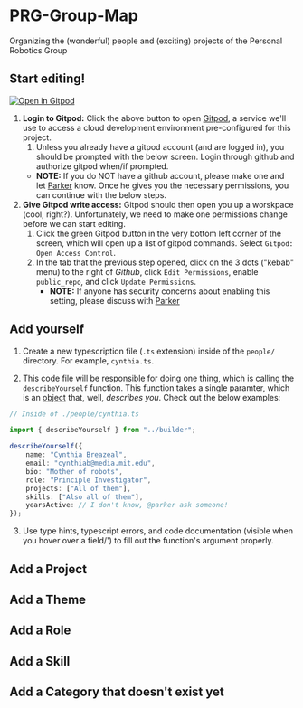 # PRG-Group-Map
Organizing the (wonderful) people and (exciting) projects of the Personal Robotics Group

## Start editing!

[![Open in Gitpod](https://gitpod.io/button/open-in-gitpod.svg)](https://gitpod.io/#https://github.com/mitmedialab/PRG-Group-Map)

1. **Login to Gitpod:** Click the above button to open [Gitpod](https://www.gitpod.io/), a service we'll use to access a cloud development environment pre-configured for this project.
    1. Unless you already have a gitpod account (and are logged in), you should be prompted with the below screen. Login through github and authorize gitpod when/if prompted.
    - **NOTE:** If you do NOT have a github account, please make one and let [Parker](https://github.com/pmalacho-mit) know. Once he gives you the necessary permissions, you can continue with the below steps. 
2. **Give Gitpod write access:** Gitpod should then open you up a worskpace (cool, right?). Unfortunately, we need to make one permissions change before we can start editing.
    1. Click the green Gitpod button in the very bottom left corner of the screen, which will open up a list of gitpod commands. Select `Gitpod: Open Access Control`.
    2. In the tab that the previous step opened, click on the 3 dots ("kebab" menu) to the right of _Github_, click `Edit Permissions`, enable `public_repo`, and click `Update Permissions`.
        - **NOTE:** If anyone has security concerns about enabling this setting, please discuss with [Parker](https://github.com/pmalacho-mit)

## Add yourself

1. Create a new typescription file (`.ts` extension) inside of the `people/` directory. For example, `cynthia.ts`.

2. This code file will be responsible for doing one thing, which is calling the `describeYourself` function. This function takes a single paramter, which is an [object](https://www.w3schools.com/js/js_objects.asp) that, well, *describes you*. Check out the below examples:

```ts
// Inside of ./people/cynthia.ts

import { describeYourself } from "../builder";

describeYourself({
    name: "Cynthia Breazeal",
    email: "cynthiab@media.mit.edu",
    bio: "Mother of robots",
    role: "Principle Investigator",
    projects: ["All of them"],
    skills: ["Also all of them"],
    yearsActive: // I don't know, @parker ask someone!
});
```

3. Use type hints, typescript errors, and code documentation (visible when you hover over a field/') to fill out the function's argument properly. 

## Add a Project

## Add a Theme

## Add a Role

## Add a Skill

## Add a Category that doesn't exist yet
